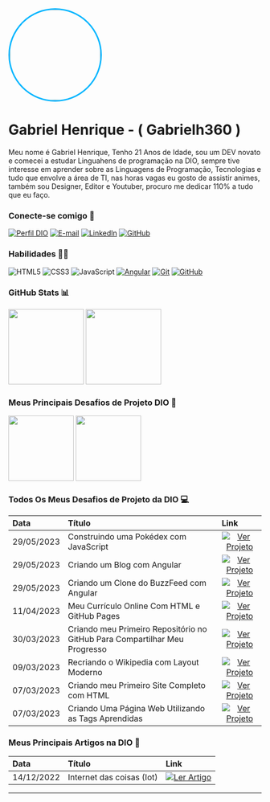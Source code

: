
<img height="180px" style= "border-radius: 50%; border: 3px solid #00B5FF;"  src="https://avatars.githubusercontent.com/u/91648449?v=4">

# Gabriel Henrique - ( Gabrielh360 )
Meu nome é Gabriel Henrique, Tenho 21 Anos de Idade, sou um DEV novato e comecei a estudar Linguahens de programação na DIO, sempre tive interesse em aprender sobre as Linguagens de Programação, Tecnologias e tudo que envolve a área de TI, nas horas vagas eu gosto de assistir animes, também sou Designer, Editor e Youtuber, procuro me dedicar 110% a tudo que eu faço.

### Conecte-se comigo 📲
[![Perfil DIO](https://img.shields.io/badge/-Meu%20Perfil%20na%20DIO-30A3DC?style=for-the-badge)](https://web.dio.me/users/Gabriel_Henrique)
[![E-mail](https://img.shields.io/badge/-Email-000?style=for-the-badge&logo=microsoft-outlook&logoColor=E94D5F)](mailto:gabrielhenrique.h360@gmail.com)
[![LinkedIn](https://img.shields.io/badge/-LinkedIn-000?style=for-the-badge&logo=linkedin&logoColor=30A3DC)](https://www.linkedin.com/in/gabriel-henrique-1a5193213)
[![GitHub](https://img.shields.io/badge/GitHub-000?style=for-the-badge&logo=github&logoColor=FFFFFF)](https://docs.github.com/Gabrielh360)

### Habilidades 👨‍🎓
![HTML5](https://img.shields.io/badge/HTML-000?style=for-the-badge&logo=html5&logoColor=E44D26)
![CSS3](https://img.shields.io/badge/CSS3-000?style=for-the-badge&logo=css3&logoColor=30A3DC)
![JavaScript](https://img.shields.io/badge/JavaScript-000?style=for-the-badge&logo=javascript)
[![Angular](https://img.shields.io/badge/Angular-000?style=for-the-badge&logo=angular&logoColor=C3002F)](https://angular.io)
[![Git](https://img.shields.io/badge/Git-000?style=for-the-badge&logo=git&logoColor=F05033)](https://git-scm.com/doc) 
[![GitHub](https://img.shields.io/badge/GitHub-000?style=for-the-badge&logo=github&logoColor=FFFFFF)](https://docs.github.com/)

### GitHub Stats 📊
<img height="150px" src="https://github-readme-stats.vercel.app/api?username=Gabrielh360&show_icons=true&title_color=00B5FF&text_color=FFFFFF&theme=highcontrast">   <img height="150px" src="https://github-readme-stats.vercel.app/api/top-langs/?username=Gabrielh360&title_color=00B5FF&text_color=FFFFFF&layout=compact&theme=highcontrast">

### Meus Principais Desafios de Projeto DIO 🌟
<img height="130px" src="https://github-readme-stats.vercel.app/api/pin/?username=Gabrielh360&repo=projeto-open-source&bg_color=000&show_icons=true&icon_color=30A3DC&title_color=00B5FF&text_color=FFF&layout=compact&theme=highcontrast">   <img height="130px" src="https://github-readme-stats.vercel.app/api/pin/?username=Gabrielh360&repo=projeto-buzzFeed_angular&bg_color=000&show_icons=true&icon_color=30A3DC&title_color=00B5FF&text_color=FFF">

### Todos Os Meus Desafios de Projeto da DIO 💻
<table>
  <thead>
    <tr align="left">
      <th>Data</th>
      <th>Título</th>
      <th>Link</th>
    </tr>
  </thead>
  <tbody align="left">
    <tr>
      <td>29/05/2023</td>
      <td>Construindo uma Pokédex com JavaScript</td>
      <td align="center">
        <a href="https://github.com/Gabrielh360/projeto-pokedex_JS">
           <img align="center" alt="Ver Projeto" src="https://img.shields.io/badge/Ver%20Projeto-00B5FF?style=for-the-badge">
        </a>
      </td>
    </tr>
    <tr>
      <td>29/05/2023</td>
      <td>Criando um Blog com Angular</td>
      <td align="center">
        <a href="https://github.com/Gabrielh360/projeto-buzzFeed_angular">
           <img align="center" alt="Ver Projeto" src="https://img.shields.io/badge/Ver%20Projeto-00B5FF?style=for-the-badge">
        </a>
      </td>
    </tr>
    <tr>
      <td>29/05/2023</td>
      <td>Criando um Clone do BuzzFeed com Angular</td>
      <td align="center">
        <a href="https://github.com/Gabrielh360/projeto-buzzFeed_angular">
           <img align="center" alt="Ver Projeto" src="https://img.shields.io/badge/Ver%20Projeto-00B5FF?style=for-the-badge">
        </a>
      </td>    
    </tr>
    <tr>
      <td>11/04/2023</td>
      <td>Meu Currículo Online Com HTML e GitHub Pages</td>
      <td align="center">
        <a href="https://github.com/Gabrielh360/Meu_Curriculo_HTML">
           <img align="center" alt="Ver Projeto" src="https://img.shields.io/badge/Ver%20Projeto-00B5FF?style=for-the-badge">
        </a>
      </td>    
    </tr>
    <tr>
      <td>30/03/2023</td>
      <td>Criando meu Primeiro Repositório no GitHub Para Compartilhar Meu Progresso</td>
      <td align="center">
        <a href="https://github.com/Gabrielh360/Desafio-de-projeto-sobre-GitGithub">
           <img align="center" alt="Ver Projeto" src="https://img.shields.io/badge/Ver%20Projeto-00B5FF?style=for-the-badge">
        </a>
      </td>    
    </tr>
    <tr>
      <td>09/03/2023</td>
      <td>Recriando o Wikipedia com Layout Moderno</td>
      <td align="center">
        <a href="https://github.com/Gabrielh360/Recriando-um-Wikipedia-Moderno">
           <img align="center" alt="Ver Projeto" src="https://img.shields.io/badge/Ver%20Projeto-00B5FF?style=for-the-badge">
        </a>
      </td>    
    </tr>
    <tr>
      <td>07/03/2023</td>
      <td>Criando meu Primeiro Site Completo com HTML</td>
      <td align="center">
        <a href="https://github.com/Gabrielh360/Desafio-modulo-II-HTML">
           <img align="center" alt="Ver Projeto" src="https://img.shields.io/badge/Ver%20Projeto-00B5FF?style=for-the-badge">
        </a>
      </td>    
    </tr>
    <tr>
      <td>07/03/2023</td>
      <td>Criando Uma Página Web Utilizando as Tags Aprendidas</td>
      <td align="center">
        <a href="https://github.com/Gabrielh360/Entrega_do_Desafio_de_Projeto/settings">
           <img align="center" alt="Ver Projeto" src="https://img.shields.io/badge/Ver%20Projeto-00B5FF?style=for-the-badge">
        </a>
      </td>    
    </tr>
  </tbody>
  <tfoot></tfoot>
</table>


### Meus Principais Artigos na DIO 📰
<table>
  <thead>
    <tr align="left">
      <th>Data</th>
      <th>Título</th>
      <th>Link</th>
    </tr>
  </thead>
  <tbody align="left">
    <tr>
      <td>14/12/2022</td>
      <td>Internet das coisas (Iot)</td>
      <td align="center">
        <a href="https://web.dio.me/articles/internet-das-coisas-iot?back=%2Farticles&page=1&order=oldest">
           <img align="center" alt="Ler Artigo" src="https://img.shields.io/badge/Ler%20Artigo-F05033?style=for-the-badge">
        </a>
      </td>
    </tr>
  </tbody>
  <tfoot></tfoot>
</table>

---
